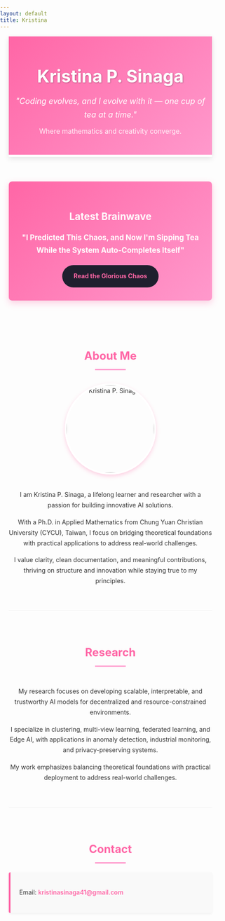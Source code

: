 ```yaml
---
layout: default
title: Kristina
---
```

<!-- mobile-friendly scripts (meta tag and styles)-->

<meta name="viewport" content="width=device-width, initial-scale=1.0">
<link rel="stylesheet" href="https://fonts.googleapis.com/css2?family=Inter:wght@300;400;600;700&display=swap">
<link rel="stylesheet" href="https://cdnjs.cloudflare.com/ajax/libs/font-awesome/6.0.0/css/all.min.css">

<style>
  body {
    font-family: 'Inter', sans-serif;
    margin: 0;
    padding: 0;
    line-height: 1.6;
    color: #333;
    background-color: #fdfdfd;
  }

  .container {
    max-width: 1100px;
    margin: 0 auto;
    padding: 0 20px;
  }

  .header {
    text-align: center;
    padding: 60px 0 30px;
    background: linear-gradient(135deg, #ff66a6, #ff99cc);
    color: white;
    border-bottom: 5px solid #fff;
    box-shadow: 0 4px 12px rgba(0, 0, 0, 0.1);
  }

  .header h1 {
    font-size: 2.8em;
    margin: 0 0 10px;
    text-shadow: 1px 1px 3px rgba(0, 0, 0, 0.3);
  }

  .header p {
    margin: 10px 0;
  }

  .tagline {
    font-style: italic;
    font-size: 1.3em;
    color: #fff;
    margin-bottom: 5px;
  }

  .subtitle {
    font-size: 1.1em;
    opacity: 0.9;
  }

  section {
    padding: 40px 0;
    border-bottom: 1px solid #f0f0f0;
  }

  section:last-child {
    border-bottom: none;
  }

  h2 {
    color: #ff66a6;
    font-size: 1.8em;
    margin-bottom: 20px;
    position: relative;
    text-align: center;
  }

  h2:after {
    content: '';
    display: block;
    width: 70px;
    height: 3px;
    background: #ff99cc;
    margin: 10px auto;
  }

  p {
    margin-bottom: 15px;
    line-height: 1.7;
  }

  .featured-post {
    background: linear-gradient(135deg, #ff66a6, #ff99cc);
    color: white;
    padding: 30px;
    border-radius: 8px;
    box-shadow: 0 5px 15px rgba(255, 102, 166, 0.3);
    margin: 30px 0;
    text-align: center;
  }

  .featured-post h3 {
    font-size: 1.6em;
    margin-bottom: 15px;
  }

  .featured-post p {
    font-size: 1.2em;
    margin-bottom: 20px;
  }

  .btn {
    display: inline-block;
    background: #1f1f2e;
    color: #ff66a6;
    padding: 12px 24px;
    border-radius: 30px;
    text-decoration: none;
    font-weight: bold;
    transition: all 0.3s ease;
    border: 2px solid transparent;
  }

  .btn:hover {
    background: #333;
    transform: translateY(-2px);
    box-shadow: 0 5px 15px rgba(0, 0, 0, 0.2);
  }

  .social-links {
    text-align: center;
    margin: 20px 0;
  }

  .social-links a {
    display: inline-block;
    margin: 0 10px;
    font-size: 1.5em;
    color: #ff66a6;
    transition: all 0.3s ease;
  }

  .social-links a:hover {
    color: #ff99cc;
    transform: scale(1.2);
  }

  .contact-card {
    background-color: #f9f9f9;
    border-left: 4px solid #ff66a6;
    padding: 20px;
    margin: 20px 0;
    border-radius: 4px;
    box-shadow: 0 2px 5px rgba(0,0,0,0.05);
  }

  .contact-card a {
    color: #ff66a6;
    text-decoration: none;
    font-weight: 600;
  }

  .contact-card a:hover {
    text-decoration: underline;
  }

  .profile-section {
    display: flex;
    flex-direction: column;
    align-items: center;
    text-align: center;
  }
  
  .profile-text {
    max-width: 800px;
    margin: 0 auto;
  }

  .profile-image {
    width: 200px;
    height: 200px;
    border-radius: 50%;
    object-fit: cover;
    border: 4px solid white;
    box-shadow: 0 4px 10px rgba(255, 102, 166, 0.3);
    margin-bottom: 20px;
    transition: transform 0.3s ease;
  }

  .profile-image:hover {
    transform: scale(1.05);
  }

  @media (max-width: 768px) {
    .header {
      padding: 40px 0 20px;
    }
  
    .header h1 {
      font-size: 2em;
    }
  
    .tagline {
      font-size: 1.1em;
    }
  
    .subtitle {
      font-size: 0.9em;
    }
  
    section {
      padding: 30px 0;
    }
  
    h2 {
      font-size: 1.6em;
    }
  
    .featured-post {
      padding: 20px;
    }
  
    .featured-post h3 {
      font-size: 1.4em;
    }
  
    .featured-post p {
      font-size: 1em;
    }
  
    .btn {
      padding: 10px 20px;
      font-size: 0.9em;
    }

    .profile-image {
      width: 150px;
      height: 150px;
    }
  }
</style>

<div class="container">
  <header class="header">
    <h1>Kristina P. Sinaga</h1>
    <p class="tagline">"Coding evolves, and I evolve with it — one cup of tea at a time."</p>
    <p class="subtitle">Where mathematics and creativity converge.</p>
  </header>

<section class="featured-post">
    <h3>Latest Brainwave</h3>
    <p><strong>"I Predicted This Chaos, and Now I'm Sipping Tea While the System Auto-Completes Itself"</strong></p>
    <a class="btn" href="./clown-network/chronicles/2025-4-29-copilot-chaos.html">
      Read the Glorious Chaos
    </a>
  </section>

<section id="about" class="profile-section">
    <h2>About Me</h2>
    <img src="assets/images/DSC03661.JPG" alt="Kristina P. Sinaga" class="profile-image">
    <div class="profile-text">
      <p>I am Kristina P. Sinaga, a lifelong learner and researcher with a passion for building innovative AI solutions.</p>
      <p>With a Ph.D. in Applied Mathematics from Chung Yuan Christian University (CYCU), Taiwan, I focus on bridging theoretical foundations with practical applications to address real-world challenges.</p>
      <p>I value clarity, clean documentation, and meaningful contributions, thriving on structure and innovation while staying true to my principles.</p>
    </div>
  </section>

<section id="research" class="profile-section">
    <h2>Research</h2>
    <div class="profile-text">
      <p>My research focuses on developing scalable, interpretable, and trustworthy AI models for decentralized and resource-constrained environments.</p>
      <p>I specialize in clustering, multi-view learning, federated learning, and Edge AI, with applications in anomaly detection, industrial monitoring, and privacy-preserving systems.</p>
      <p>My work emphasizes balancing theoretical foundations with practical deployment to address real-world challenges.</p>
    </div>
  </section>

<section id="contact">
    <h2>Contact</h2>
    <div class="contact-card">
      <p><i class="fas fa-envelope"></i> Email: <a href="mailto:kristinasinaga41@gmail.com">kristinasinaga41@gmail.com</a></p>
    </div>
    <div class="social-links">
      <a href="https://www.linkedin.com/in/kristina-p-sinaga-0ba152309?" title="LinkedIn"><i class="fab fa-linkedin"></i></a>
      <a href="https://github.com/KristinaP09" title="GitHub"><i class="fab fa-github"></i></a>
      <a href="https://x.com/NeuralGlowAI" title="X"><i class="fab fa-x-twitter"></i></a>
      <a href="https://scholar.google.com/citations?user=yNWQLYAAAAAJ&hl=it&oi=ao" title="Google Scholar"><i class="fas fa-graduation-cap"></i></a>
    </div>
  </section>
</div>
